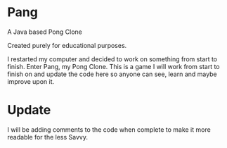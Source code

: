 # Pang
A Java based Pong Clone

Created purely for educational purposes.

I restarted my computer and decided to work on something from start to finish.
Enter Pang, my Pong Clone. This is a game I will work from start to finish on
and update the code here so anyone can see, learn and maybe improve upon it.

# Update
I will be adding comments to the code when complete to make it more readable for the
less Savvy.
